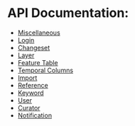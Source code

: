 # API Documentation:

- [Miscellaneous](miscellaneous.md)
- [Login](login.md)
- [Changeset](changeset.md)
- [Layer](layer.md)
- [Feature Table](feature_table.md)
- [Temporal Columns](temporal_columns.md)
- [Import](import.md)
- [Reference](reference.md)
- [Keyword](keyword.md)
- [User](user.md)
- [Curator](curator.md)
- [Notification](notification.md)
<!-- - [Element](element.md) -->
<!-- - [Dynamic Attribute](dynamic_attribute.md) -->

